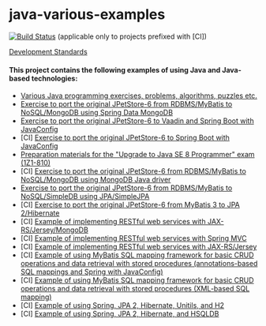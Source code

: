 java-various-examples
=====================
[![Build
Status](https://travis-ci.org/igor-baiborodine/java-various-examples.svg?branch=master)](https://travis-ci.org/igor-baiborodine/java-various-examples) (applicable only to projects prefixed with \[CI\])

[Development Standards](https://github.com/igor-baiborodine/java-various-examples/blob/master/development-standards.md)

#### This project contains the following examples of using Java and Java-based technologies:
* [Various Java programming exercises, problems, algorithms, puzzles etc.](https://github.com/igor-baiborodine/java-coding-skills)
* [Exercise to port the original JPetStore-6 from RDBMS/MyBatis to NoSQL/MongoDB using Spring Data MongoDB](https://github.com/igor-baiborodine/jpetstore-6-spring-data-mongodb)
* [Exercise to port the original JPetStore-6 to Vaadin and Spring Boot with JavaConfig](https://github.com/igor-baiborodine/jpetstore-6-vaadin-spring-boot)
* \[CI\] [Exercise to port the original JPetStore-6 to Spring Boot with JavaConfig](/jpetstore-6-spring-boot)
* [Preparation materials for the "Upgrade to Java SE 8 Programmer" exam \(1Z1-810\)](/ocp-upgrade-java8)
* \[CI\] [Exercise to port the original JPetStore-6 from RDBMS/MyBatis to NoSQL/MongoDB using MongoDB Java driver](/jpetstore-6-mongodb)
* [Exercise to port the original JPetStore-6 from RDBMS/MyBatis to NoSQL/SimpleDB using JPA/SimpleJPA](/jpetstore-6-simplejpa)
* \[CI\] [Exercise to port the original JPetStore-6 from MyBatis 3 to JPA 2/Hibernate](/jpetstore-6-jpa)
* \[CI\] [Example of implementing RESTful web services with JAX-RS/Jersey/MongoDB](/rest-webapp-jersey-mongo-example)
* \[CI\] [Example of implementing RESTful web services with Spring MVC](/rest-webapp-spring-mvc-example)
* \[CI\] [Example of implementing RESTful web services with JAX-RS/Jersey](/rest-webapp-jersey-example)
* \[CI\] [Example of using MyBatis SQL mapping framework for basic CRUD operations and data retrieval with stored procedures (annotations-based SQL mappings and Spring with JavaConfig)](/mybatis-annotations-spring-example)
* \[CI\] [Example of using MyBatis SQL mapping framework for basic CRUD operations and data retrieval with stored procedures (XML-based SQL mapping)](/mybatis-xml-example)
* \[CI\] [Example of using Spring, JPA 2, Hibernate, Unitils, and H2](/spring-jpa-unitils-example)
* \[CI\] [Example of using Spring, JPA 2, Hibernate, and HSQLDB](/spring-jpa-hsqldb-example)
